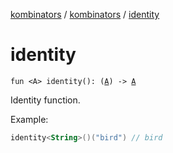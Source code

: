 [kombinators](../index.md) / [kombinators](index.md) / [identity](./identity.md)

# identity

`fun <A> identity(): (`[`A`](identity.md#A)`) -> `[`A`](identity.md#A)

Identity function.

Example:

``` kotlin
identity<String>()("bird") // bird
```

